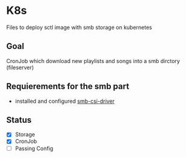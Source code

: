 # K8s
Files to deploy sctl image with smb storage on kubernetes

## Goal
CronJob which download new playlists and songs into a smb dirctory (fileserver)

## Requierements for the smb part
* installed and configured [smb-csi-driver](https://github.com/kubernetes-csi/csi-driver-smb)

## Status
- [x] Storage
- [x] CronJob
- [ ] Passing Config